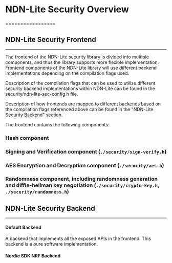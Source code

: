 # NDN-Lite Security Overview
=================

## NDN-Lite Security Frontend
------------

The frontend of the NDN-Lite security library is divided into multiple components, and thus the library supports more flexible implementation. Frontend components of the NDN-Lite library will use different backend implementations depending on the compilation flags used.

Description of the compilation flags that can be used to utilize different security backend implementations within NDN-Lite can be found in the security/ndn-lite-sec-config.h file.

Description of how frontends are mapped to different backends based on the compilation flags referenced above can be found in the "NDN-Lite Security Backend" section.

The frontend contains the following components:
### Hash component
### Signing and Verification component (`./security/sign-verify.h`)
### AES Encryption and Decryption component (`./security/aes.h`)
### Randomness component, including randomness generation and diffle-hellman key negotiation (`./security/crypto-key.h`, `./security/randomness.h`)


## NDN-Lite Security Backend
-----------

#### Default Backend

A backend that implements all the exposed APIs in the frontend.
This backend is a pure software implementation.

#### Nordic SDK NRF Backend
